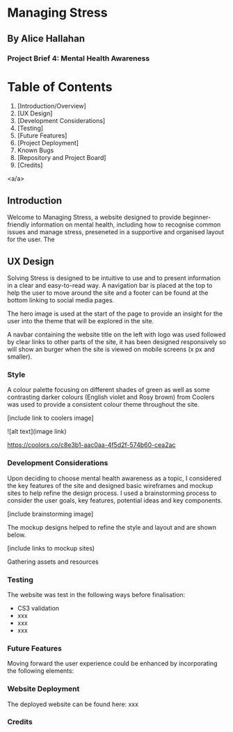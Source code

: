 # Managing Stress
## By Alice Hallahan
### Project Brief 4: Mental Health Awareness

# Table of Contents 
1. [Introduction/Overview]
2. [UX Design]
3. [Development Considerations]
4. [Testing]
5. [Future Features]
6. [Project Deployment]
7. Known Bugs 
8. [Repository and Project Board]
9. [Credits]

<a id="introduction"><a/a>
## Introduction

Welcome to Managing Stress, a website designed to provide beginner-friendly information on mental health, including how to recognise common issues and manage stress, preseneted in a supportive and organised layout for the user.
The 

## UX Design 

Solving Stress is designed to be intuitive to use and to present information in a clear and easy-to-read way. A navigation bar is placed at the top to help the user to move around the site and a footer can be found at the bottom linking to social media pages.

The hero image is used at the start of the page to provide an insight for the user into the theme that will be explored in the site. 

A navbar containing the website title  on the left with logo was used followed by clear links to other parts of the site, it has been designed responsively so will show an burger when the site is viewed on mobile screens (x px and smaller). 

### Style 

A colour palette focusing on different shades of green as well as some contrasting darker colours (English violet and Rosy brown) from Coolers was used to provide a consistent colour theme throughout the site. 

[include link to coolers image]

![alt text](image link)

https://coolors.co/c8e3b1-aac0aa-4f5d2f-574b60-cea2ac

### Development Considerations

Upon deciding to choose mental health awareness as a topic, I considered the key features of the site and designed basic wireframes and mockup sites to help refine the design process. I used a brainstorming process to consider the user goals, key features, potential ideas and key components. 

[include brainstorming image]

The mockup designs helped to refine the style and layout and are shown below. 

[include links to mockup sites)

Gathering assets and resources 

### Testing 

The website was test in the following ways before finalisation:
- CS3 validation
- xxx
- xxx
- xxx

### Future Features 

Moving forward the user experience could be enhanced by incorporating the following elements:


### Website Deployment 

The deployed website can be found here: xxx

### Credits 
